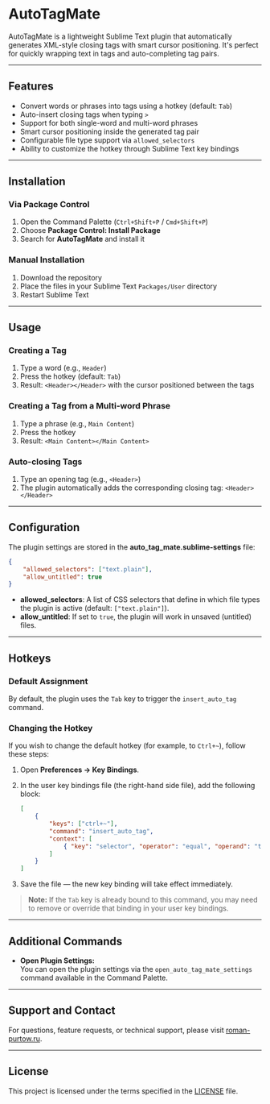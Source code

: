 # AutoTagMate

AutoTagMate is a lightweight Sublime Text plugin that automatically generates XML-style closing tags with smart cursor positioning. It's perfect for quickly wrapping text in tags and auto-completing tag pairs.

---

## Features

- Convert words or phrases into tags using a hotkey (default: `Tab`)
- Auto-insert closing tags when typing `>`
- Support for both single-word and multi-word phrases
- Smart cursor positioning inside the generated tag pair
- Configurable file type support via `allowed_selectors`
- Ability to customize the hotkey through Sublime Text key bindings

---

## Installation

### Via Package Control

1. Open the Command Palette (`Ctrl+Shift+P` / `Cmd+Shift+P`)
2. Choose **Package Control: Install Package**
3. Search for **AutoTagMate** and install it

### Manual Installation

1. Download the repository
2. Place the files in your Sublime Text `Packages/User` directory
3. Restart Sublime Text

---

## Usage

### Creating a Tag

1. Type a word (e.g., `Header`)
2. Press the hotkey (default: `Tab`)
3. Result: `<Header></Header>` with the cursor positioned between the tags

### Creating a Tag from a Multi-word Phrase

1. Type a phrase (e.g., `Main Content`)
2. Press the hotkey
3. Result: `<Main Content></Main Content>`

### Auto-closing Tags

1. Type an opening tag (e.g., `<Header>`)
2. The plugin automatically adds the corresponding closing tag: `<Header></Header>`

---

## Configuration

The plugin settings are stored in the **auto_tag_mate.sublime-settings** file:

```json
{
    "allowed_selectors": ["text.plain"],
    "allow_untitled": true
}
```

- **allowed_selectors**: A list of CSS selectors that define in which file types the plugin is active (default: `["text.plain"]`).
- **allow_untitled**: If set to `true`, the plugin will work in unsaved (untitled) files.

---

## Hotkeys

### Default Assignment

By default, the plugin uses the `Tab` key to trigger the `insert_auto_tag` command.

### Changing the Hotkey

If you wish to change the default hotkey (for example, to `Ctrl+~`), follow these steps:

1. Open **Preferences → Key Bindings**.
2. In the user key bindings file (the right-hand side file), add the following block:

    ```json
    [
        {
            "keys": ["ctrl+~"],
            "command": "insert_auto_tag",
            "context": [
                { "key": "selector", "operator": "equal", "operand": "text.plain" }
            ]
        }
    ]
    ```

3. Save the file — the new key binding will take effect immediately.

> **Note:** If the `Tab` key is already bound to this command, you may need to remove or override that binding in your user key bindings.

---

## Additional Commands

- **Open Plugin Settings:**  
  You can open the plugin settings via the `open_auto_tag_mate_settings` command available in the Command Palette.

---

## Support and Contact

For questions, feature requests, or technical support, please visit [roman-purtow.ru](https://roman-purtow.ru).

---

## License

This project is licensed under the terms specified in the [LICENSE](LICENSE) file.